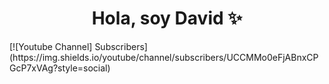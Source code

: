 <div align="center"> 
<h1 align="center"> Hola, soy David ✨</h1>
</div>
[![Youtube Channel] Subscribers](https://img.shields.io/youtube/channel/subscribers/UCCMMo0eFjABnxCPGcP7xVAg?style=social)

<!--
**DavidG1764/DavidG1764** is a ✨ _special_ ✨ repository because its `README.md` (this file) appears on your GitHub profile.

Here are some ideas to get you started:

- 🔭 I’m currently working on ...
- 🌱 I’m currently learning ...
- 👯 I’m looking to collaborate on ...
- 🤔 I’m looking for help with ...
- 💬 Ask me about ...
- 📫 How to reach me: ...
- 😄 Pronouns: ...
- ⚡ Fun fact: ...
-->
